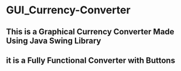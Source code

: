 # GUI_Currency-Converter

## This is a Graphical Currency Converter Made Using Java Swing Library

## it is a Fully Functional Converter with Buttons 

